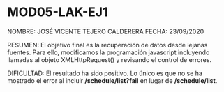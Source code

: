 # MOD05-LAK-EJ1
NOMBRE: JOSÉ VICENTE TEJERO CALDERERA 
FECHA: 23/09/2020

RESUMEN: El objetivo final es la recuperación de datos desde lejanas fuentes. Para ello, modificamos
la programación javascript incluyendo llamadas al objeto XMLHttpRequest() y revisando el control de errores.


DIFICULTAD: El resultado ha sido positivo. 
Lo único es que no se ha mostrado el error al incluir **/schedule/list?fail** en lugar de **/schedule/list**.
